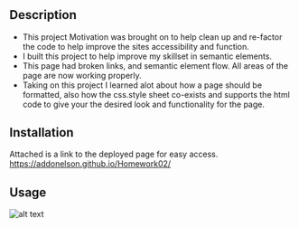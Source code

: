 # <Horiseon Code Refactor>
## Description
- This project Motivation was brought on to help clean up and re-factor the code to help improve the sites accessibility and function. 
- I built this project to help improve my skillset in semantic elements.
- This page had broken links, and semantic element flow. All areas of the page are now working properly.
- Taking on this project I learned alot about how a page should be formatted, also how the css.style sheet co-exists and supports the html code to give your the desired look and functionality for the page. 
## Installation
 Attached is a link to the deployed page for easy access. https://addonelson.github.io/Homework02/
 ## Usage
   ![alt text](assets/images/screencapture-file-C-Users-14804-OneDrive-Desktop-Penn-8-30-HW-AGD-Homework02-index-html-2021-09-05-14_18_47.png)
  ```


